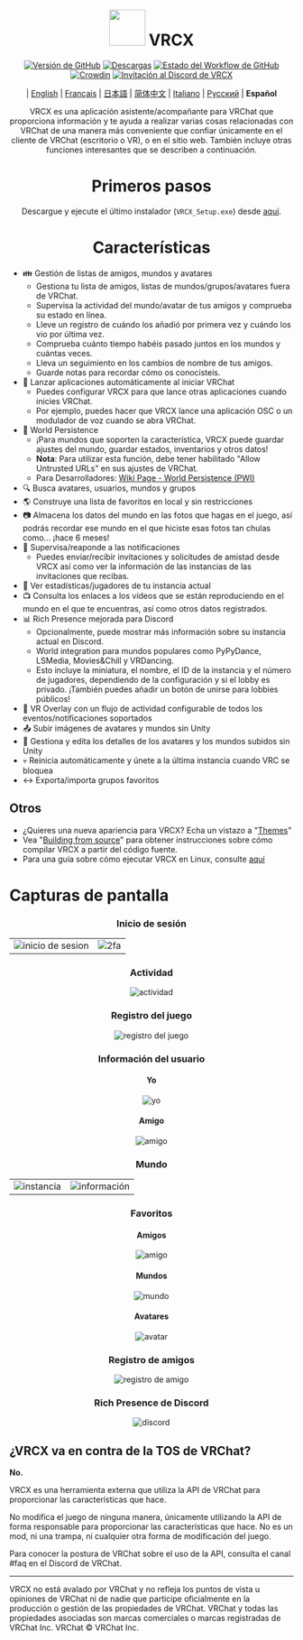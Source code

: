 <div align="center">

# <img src="https://raw.githubusercontent.com/vrcx-team/VRCX/master/VRCX.ico" width="64" height="64"> </img> VRCX

[![Versión de GitHub](https://img.shields.io/github/release/vrcx-team/VRCX.svg)](https://github.com/vrcx-team/VRCX/releases/latest) [![Descargas](https://img.shields.io/github/downloads/vrcx-team/VRCX/total?color=6451f1)](https://github.com/vrcx-team/VRCX/releases/latest) [![Estado del Workflow de GitHub](https://github.com/vrcx-team/VRCX/actions/workflows/github_actions.yml/badge.svg)](https://github.com/vrcx-team/VRCX/actions/workflows/github_actions.yml) [![Crowdin](https://badges.crowdin.net/vrcx/localized.svg)](https://crowdin.com/project/vrcx) [![Invitación al Discord de VRCX](https://img.shields.io/discord/854071236363550763?color=%237289DA&logo=discord&logoColor=white&label=discord)](https://vrcx.pypy.moe/discord)


| [English](./README.md) | [Français](./README.fr.md) | [日本語](./README.jp.md) | [简体中文](./README.zh_CN.md) | [Italiano](./README.it.md) | [Русский](./README.ru_RU.md) | **Español**

VRCX es una aplicación asistente/acompañante para VRChat que proporciona información y te ayuda a realizar varias cosas relacionadas con VRChat de una manera más conveniente que confiar únicamente en el cliente de VRChat (escritorio o VR), o en el sitio web. También incluye otras funciones interesantes que se describen a continuación.

# Primeros pasos

<div align="center">

Descargue y ejecute el último instalador (`VRCX_Setup.exe`) desde [aquí](https://github.com/vrcx-team/VRCX/releases/latest).

# Características

<div align="left">

- :family: Gestión de listas de amigos, mundos y avatares
  - Gestiona tu lista de amigos, listas de mundos/grupos/avatares fuera de VRChat.
  - Supervisa la actividad del mundo/avatar de tus amigos y comprueba su estado en línea.
  - Lleve un registro de cuándo los añadió por primera vez y cuándo los vio por última vez.
  - Comprueba cuánto tiempo habéis pasado juntos en los mundos y cuántas veces.
  - Lleva un seguimiento en los cambios de nombre de tus amigos.
  - Guarde notas para recordar cómo os conocisteis.
- :electric_plug: Lanzar aplicaciones automáticamente al iniciar VRChat
  - Puedes configurar VRCX para que lance otras aplicaciones cuando inicies VRChat.
  - Por ejemplo, puedes hacer que VRCX lance una aplicación OSC o un modulador de voz cuando se abra VRChat.
- :floppy_disk: World Persistence
  - ¡Para mundos que soporten la característica, VRCX puede guardar ajustes del mundo, guardar estados, inventarios y otros datos!
  - **Nota**: Para utilizar esta función, debe tener habilitado "Allow Untrusted URLs" en sus ajustes de VRChat.
  - Para Desarrolladores: [Wiki Page - World Persistence (PWI)](https://github.com/vrcx-team/VRCX/wiki/World-Persistence-(PWI))
- :mag: Busca avatares, usuarios, mundos y grupos
- :earth_americas: Construye una lista de favoritos en local y sin restricciones
- :camera: Almacena los datos del mundo en las fotos que hagas en el juego, así podrás recordar ese mundo en el que hiciste esas fotos tan chulas como... ¡hace 6 meses!
- :bell: Supervisa/reaponde a las notificaciones
  - Puedes enviar/recibir invitaciones y solicitudes de amistad desde VRCX así como ver la información de las instancias de las invitaciones que recibas.
- :scroll: Ver estadísticas/jugadores de tu instancia actual
- :tv: Consulta los enlaces a los vídeos que se están reproduciendo en el mundo en el que te encuentras, así como otros datos registrados.
- :bar_chart: Rich Presence mejorada para Discord
  - Opcionalmente, puede mostrar más información sobre su instancia actual en Discord.
  - World integration para mundos populares como PyPyDance, LSMedia, Movies&Chill y VRDancing.
  - Esto incluye la miniatura, el nombre, el ID de la instancia y el número de jugadores, dependiendo de la configuración y si el lobby es privado. ¡También puedes añadir un botón de unirse para lobbies públicos!
- :crystal_ball: VR Overlay con un flujo de actividad configurable de todos los eventos/notificaciones soportados
- :outbox_tray: Subir imágenes de avatares y mundos sin Unity
- :page_facing_up: Gestiona y edita los detalles de los avatares y los mundos subidos sin Unity
- :skull: Reinicia automáticamente y únete a la última instancia cuando VRC se bloquea
- :left_right_arrow: Exporta/importa grupos favoritos

## Otros

- ¿Quieres una nueva apariencia para VRCX? Echa un vistazo a "[Themes](https://github.com/vrcx-team/VRCX/wiki/Themes)"
- Vea "[Building from source](https://github.com/vrcx-team/VRCX/wiki/Building-from-source)" para obtener instrucciones sobre cómo compilar VRCX a partir del código fuente.
- Para una guía sobre cómo ejecutar VRCX en Linux, consulte [aquí](https://github.com/vrcx-team/VRCX/wiki/Running-VRCX-on-Linux)

# Capturas de pantalla

<div align="center">

<h3>Inicio de sesión</h3>

<table>
  <tr>
    <td align="center"><img src="https://github-production-user-asset-6210df.s3.amazonaws.com/82102170/251994190-5e6a961e-b2fe-4d3b-bf66-455d8626b8bf.png" alt="inicio de sesion"></td>
    <td align="center"><img src="https://github-production-user-asset-6210df.s3.amazonaws.com/82102170/251994414-a21faf59-6199-45de-94e7-a093a6b8c0ac.png" alt="2fa"></td>
  </tr>
</table>

<h3>Actividad</h3>

<img src="https://github-production-user-asset-6210df.s3.amazonaws.com/82102170/251987020-9839a2c9-47db-4271-b1bf-8e07669a7056.png" alt="actividad">

<h3>Registro del juego</h3>

<img src="https://github-production-user-asset-6210df.s3.amazonaws.com/82102170/251987498-b82266ed-131d-42ad-be2f-b167f24acf9f.png" alt="registro del juego">

<h3>Información del usuario</h3>

<h4>Yo</h4>

<img src="https://github-production-user-asset-6210df.s3.amazonaws.com/82102170/251990237-0c863d27-141c-4447-82de-4279ab8973ea.png" alt="yo">

<h4>Amigo</h4>

<img src="https://github-production-user-asset-6210df.s3.amazonaws.com/82102170/251989666-8f918786-e632-451d-be29-f92d2c681b80.png" alt="amigo">

<h3>Mundo</h3>

<table>
  <tr>
    <td align="center"><img src="https://github-production-user-asset-6210df.s3.amazonaws.com/82102170/251991003-37a986bb-470c-442b-8ada-31918f7b2017.png" alt="instancia"></td>
    <td align="center"><img src="https://github-production-user-asset-6210df.s3.amazonaws.com/82102170/251991217-0d40846f-ac08-48c0-8e4d-18c35fe0999b.png" alt="información"></td>
  </tr>
</table>

<h3>Favoritos</h3>

<h4>Amigos</h4>

<img src="https://github-production-user-asset-6210df.s3.amazonaws.com/82102170/251992424-ba406d0f-787e-4e2d-89bd-4caa0a05d31f.png" alt="amigo">

<h4>Mundos</h4>

<img src="https://github-production-user-asset-6210df.s3.amazonaws.com/82102170/251992950-8f2c6cdc-dc9a-4a60-b59f-9fa80d071359.png" alt="mundo">

<h4>Avatares</h4>

<img src="https://github-production-user-asset-6210df.s3.amazonaws.com/82102170/251993408-66d11100-15a8-484f-b9fd-82be1516c9be.png" alt="avatar">

<h3>Registro de amigos</h3>

<img src="https://github-production-user-asset-6210df.s3.amazonaws.com/82102170/251993741-e2033095-4ceb-4552-8b79-9285325c1e49.png" alt="registro de amigo">

<h3>Rich Presence de Discord</h3>

<img src="https://github-production-user-asset-6210df.s3.amazonaws.com/82102170/251997318-5a71249c-59fc-4ad6-9194-d6b1d4165600.png" alt="discord">

<!-- The other images will be similar to this -->
</div>

## ¿VRCX va en contra de la TOS de VRChat?

**No.**

VRCX es una herramienta externa que utiliza la API de VRChat para proporcionar las características que hace.

No modifica el juego de ninguna manera, únicamente utilizando la API de forma responsable para proporcionar las características que hace. No es un mod, ni una trampa, ni cualquier otra forma de modificación del juego.

Para conocer la postura de VRChat sobre el uso de la API, consulta el canal #faq en el Discord de VRChat.

---

VRCX no está avalado por VRChat y no refleja los puntos de vista u opiniones de VRChat ni de nadie que participe oficialmente en la producción o gestión de las propiedades de VRChat. VRChat y todas las propiedades asociadas son marcas comerciales o marcas registradas de VRChat Inc. VRChat © VRChat Inc.
